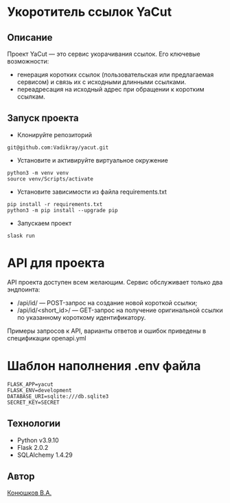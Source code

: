 # Укоротитель ссылок YaCut

## Описание
Проект YaCut — это сервис укорачивания ссылок. Его ключевые возможности:

- генерация коротких ссылок (пользовательская или предлагаемая сервисом) и связь их с исходными длинными ссылками.
- переадресация на исходный адрес при обращении к коротким ссылкам.

## Запуск проекта
- Клонируйте репозиторий
```
git@github.com:Vadikray/yacut.git
```
- Установите и активируйте виртуальное окружение
```
python3 -m venv venv
source venv/Scripts/activate
```
- Установите зависимости из файла requirements.txt
```
pip install -r requirements.txt
python3 -m pip install --upgrade pip
```
- Запускаем проект
```
slask run
```

# API для проекта
API проекта доступен всем желающим. Сервис обслуживает только два эндпоинта:
- /api/id/ — POST-запрос на создание новой короткой ссылки;
- /api/id/<short_id>/ — GET-запрос на получение оригинальной ссылки по указанному короткому идентификатору.

Примеры запросов к API, варианты ответов и ошибок приведены в спецификации openapi.yml

# Шаблон наполнения .env файла
```
FLASK_APP=yacut
FLASK_ENV=development
DATABASE_URI=sqlite:///db.sqlite3
SECRET_KEY=SECRET
```

## Технологии
- Python v3.9.10
- Flask 2.0.2
- SQLAlchemy 1.4.29

## Автор
[Конюшков В.А.](https://t.me/Vadikray)